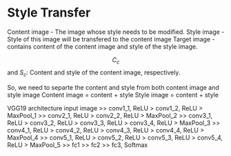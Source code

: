 # Style Transfer

Content image - The image whose style needs to be modified.
Style image - Style of this image will be transfered to the content image
Target image - contains content of the content image and style of the style image.

$$C_c$$ and $S_c$: Content and style of the content image, respectively.


So, we need to separte the content and style from both content image and style image
Content image = content + style
Style image = content + style



VGG19 architecture
input image >>
conv1_1, ReLU > conv1_2, ReLU > MaxPool_1 >>
conv2_1, ReLU > conv2_2, ReLU > MaxPool_2 >>
conv3_1, ReLU > conv3_2, ReLU > conv3_3, ReLU > conv3_4, ReLU > MaxPool_3 >>
conv4_1, ReLU > conv4_2, ReLU > conv4_3, ReLU > conv4_4, ReLU > MaxPool_4 >>
conv5_1, ReLU > conv5_2, ReLU > conv5_3, ReLU > conv5_4, ReLU > MaxPool_5 >>
fc1 >> fc2 >> fc3, Softmax
